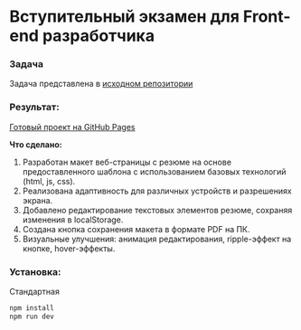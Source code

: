 # Вступительный экзамен для Front-end разработчика

### Задача

Задача представлена в [исходном репозитории](https://github.com/jegius/front-end-entrance-exam)

### Результат:

[Готовый проект на GitHub Pages]()

**Что сделано:**

1. Разработан макет веб-страницы с резюме на основе предоставленного шаблона с использованием базовых технологий (html, js, css).
2. Реализована адаптивность для различных устройств и разрешениях экрана.
3. Добавлено редактирование текстовых элементов резюме, сохраняя изменения в localStorage.
4. Создана кнопка сохранения макета в формате PDF на ПК.
5. Визуальные улучшения: анимация редактирования, ripple-эффект на кнопке, hover-эффекты.

### Установка:

Стандартная

```bash
npm install
npm run dev
```
